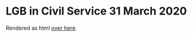 # LGB in Civil Service 31 March 2020
 
Rendered as html [over here](https://inductivestep.github.io/LGB-in-Civil-Service-31-March-2020/).